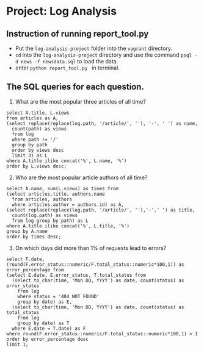 Project: Log Analysis
=====================
## Instruction of running report_tool.py
* Put the `log-analysis-project` folder into the `vagrant` directory.
* `cd` into the `log-analysis-project` directory and use the command `psql -d news -f newsdata.sql` to load the data.
* enter `python report_tool.py ` in terminal.

## The SQL queries for each question.
1. What are the most popular three articles of all time?
```
select A.title, L.views
from articles as A,
(select replace(replace(log.path, '/article/', ''), '-', ' ') as name,
  count(path) as views
  from log
  where path != '/'
  group by path
  order by views desc
  limit 3) as L
where A.title ilike concat('%', L.name, '%')
order by L.views desc;
```
2. Who are the most popular article authors of all time?
```
select A.name, sum(L.views) as times from
(select articles.title, authors.name
  from articles, authors
  where articles.author = authors.id) as A,
(select replace(replace(log.path, '/article/', ''),'-',' ') as title,
  count(log.path) as views
  from log group by path) as L
where A.title ilike concat('%', L.title, '%')
group by A.name
order by times desc;
```
3. On which days did more than 1% of requests lead to errors?
```
select F.date,
(round(F.error_status::numeric/F.total_status::numeric*100,1)) as error_percentage from
(select E.date, E.error_status, T.total_status from
  (select to_char(time, 'Mon DD, YYYY') as date, count(status) as error_status
    from log
    where status = '404 NOT FOUND'
    group by date) as E,
  (select to_char(time, 'Mon DD, YYYY') as date, count(status) as total_status
    from log
    group by date) as T
  where E.date = T.date) as F
where round(F.error_status::numeric/F.total_status::numeric*100,1) > 1
order by error_percentage desc
limit 1;
```
